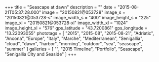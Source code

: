 +++
title = "Seascape at dawn"
description = ""
date = "2015-08-21T05:37:28.000"
image = "20150821@053728"
image_s = "20150821@053728-s"
image_width_s = "400"
image_height_s = "225"
image_xl = "20150821@053728-xl"
image_width_xl = "1024"
image_height_xl = "576"
gps_latitude = "43.7200861"
gps_longitude = "13.22093055"
phototags = [ "2015", "2015-08", "2015-08-21", "Adriatic", "Ancona", "Europe", "Italy", "Marche", "Mediterranean", "Senigallia", "cloud", "dawn", "harbor", "morning", "outdoor", "sea", "seascape", "summer" ]
galleries = [ "", "2015 Timeline", "Portfolio", "Seascape", "Senigallia City and Seaside" ]
+++
